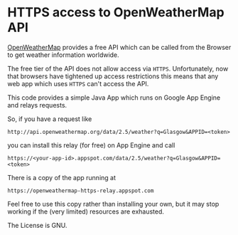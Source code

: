 # HTTPS access to OpenWeatherMap API

[OpenWeatherMap](https://openweathermap.org/api) provides a free API which can be called from the Browser
to get weather information worldwide.

The free tier of the API does not allow access via <code>HTTPS</code>.  Unfortunately, now that browsers have tightened
up access restrictions this means that any web app which uses <code>HTTPS</code> can't access the API.

This code provides a simple Java App which runs on Google App Engine and relays requests.

So, if you have a request like

    http://api.openweathermap.org/data/2.5/weather?q=Glasgow&APPID=<token>

you can install this relay (for free) on App Engine and call

    https://<your-app-id>.appspot.com/data/2.5/weather?q=Glasgow&APPID=<token>

There is a copy of the app running at

    https://openweathermap-https-relay.appspot.com

Feel free to use this copy rather than installing your own, but it may stop working if the (very limited) resources
are exhausted.

The License is GNU.